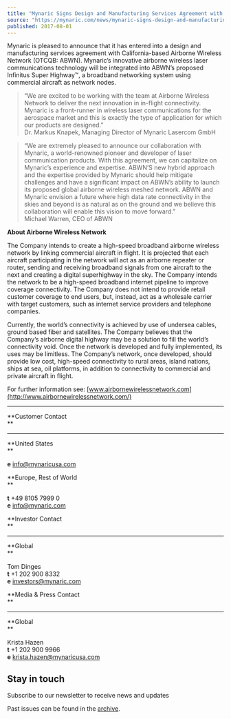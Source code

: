 ```yaml
---
title: "Mynaric Signs Design and Manufacturing Services Agreement with Airborne Wireless Network Inc."
source: "https://mynaric.com/news/mynaric-signs-design-and-manufacturing-services-agreement-with-airborne-wireless-network-inc/"
published: 2017-08-01
---
```

Mynaric is pleased to announce that it has entered into a design and manufacturing services agreement with California-based Airborne Wireless Network (OTCQB: ABWN). Mynaric’s innovative airborne wireless laser communications technology will be integrated into ABWN’s proposed Infinitus Super Highway™, a broadband networking system using commercial aircraft as network nodes.

> “We are excited to be working with the team at Airborne Wireless Network to deliver the next innovation in in-flight connectivity. Mynaric is a front-runner in wireless laser communications for the aerospace market and this is exactly the type of application for which our products are designed.”  
> Dr. Markus Knapek, Managing Director of Mynaric Lasercom GmbH

> “We are extremely pleased to announce our collaboration with Mynaric, a world-renowned pioneer and developer of laser communication products. With this agreement, we can capitalize on Mynaric’s experience and expertise. ABWN’S new hybrid approach and the expertise provided by Mynaric should help mitigate challenges and have a significant impact on ABWN’s ability to launch its proposed global airborne wireless meshed network. ABWN and Mynaric envision a future where high data rate connectivity in the skies and beyond is as natural as on the ground and we believe this collaboration will enable this vision to move forward.”  
> Michael Warren, CEO of ABWN

**About Airborne Wireless Network**

The Company intends to create a high-speed broadband airborne wireless network by linking commercial aircraft in flight. It is projected that each aircraft participating in the network will act as an airborne repeater or router, sending and receiving broadband signals from one aircraft to the next and creating a digital superhighway in the sky. The Company intends the network to be a high-speed broadband internet pipeline to improve coverage connectivity. The Company does not intend to provide retail customer coverage to end users, but, instead, act as a wholesale carrier with target customers, such as internet service providers and telephone companies.

Currently, the world’s connectivity is achieved by use of undersea cables, ground based fiber and satellites. The Company believes that the Company’s airborne digital highway may be a solution to fill the world’s connectivity void. Once the network is developed and fully implemented, its uses may be limitless. The Company’s network, once developed, should provide low cost, high-speed connectivity to rural areas, island nations, ships at sea, oil platforms, in addition to connectivity to commercial and private aircraft in flight.

For further information see: [www.airbornewirelessnetwork.com](http://www.airbornewirelessnetwork.com/)

---

**Customer Contact  
**

---

**United States  
**

**e** [info@mynaricusa.com](https://mynaric.com/news/mynaric-signs-design-and-manufacturing-services-agreement-with-airborne-wireless-network-inc/)

**Europe, Rest of World  
**

**t** +49 8105 7999 0  
**e** [info@mynaric.com](https://mynaric.com/news/mynaric-signs-design-and-manufacturing-services-agreement-with-airborne-wireless-network-inc/)

**Investor Contact  
**

---

**Global  
**

Tom Dinges  
**t** +1 202 900 8332  
**e** [investors@mynaric.com](https://mynaric.com/news/mynaric-signs-design-and-manufacturing-services-agreement-with-airborne-wireless-network-inc/)

**Media & Press Contact  
**

---

**Global  
**

Krista Hazen  
**t** +1 202 900 9966  
**e** [krista.hazen@mynaricusa.com](https://mynaric.com/news/mynaric-signs-design-and-manufacturing-services-agreement-with-airborne-wireless-network-inc/)

## Stay in touch

Subscribe to our newsletter to receive news and updates

Past issues can be found in the [archive](https://us17.campaign-archive.com/home/?u=7b919ac48d490499a79acff9f&id=aaebe0d6df).